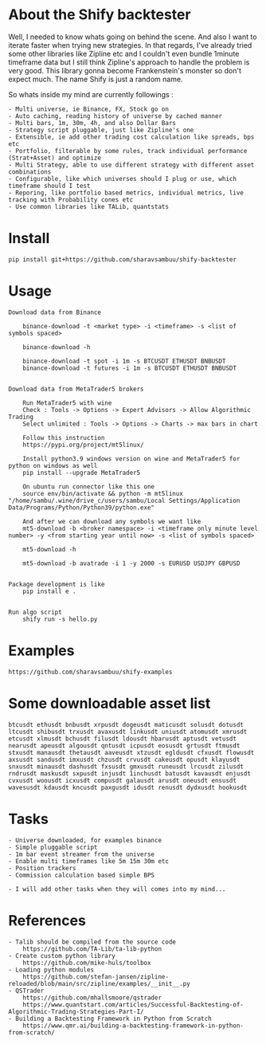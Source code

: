# About the Shify backtester
Well, I needed to know whats going on behind the scene.
And also I want to iterate faster when trying new strategies.
In that regards, I've already tried some other libraries like Zipline etc
and I couldn't even bundle 1minute timeframe data but I still 
think Zipline's approach to handle the problem is very good.
This library gonna become Frankenstein's monster so don't expect much.
The name Shify is just a random name.

So whats inside my mind are currently followings : 

    - Multi universe, ie Binance, FX, Stock go on
    - Auto caching, reading history of universe by cached manner
    - Multi bars, 1m, 30m, 4h, and also Dollar Bars
    - Strategy script pluggable, just like Zipline's one
    - Extensible, ie add other trading cost calculation like spreads, bps etc
    - Portfolio, filterable by some rules, track individual performance (Strat+Asset) and optimize
    - Multi Strategy, able to use different strategy with different asset combinations
    - Configurable, like which universes should I plug or use, which timeframe should I test
    - Reporing, like portfolio based metrics, individual metrics, live tracking with Probability cones etc
    - Use common libraries like TALib, quantstats


# Install

    pip install git+https://github.com/sharavsambuu/shify-backtester


# Usage

    Download data from Binance

        binance-download -t <market type> -i <timeframe> -s <list of symbols spaced>

        binance-download -h

        binance-download -t spot -i 1m -s BTCUSDT ETHUSDT BNBUSDT
        binance-download -t futures -i 1m -s BTCUSDT ETHUSDT BNBUSDT


    Download data from MetaTrader5 brokers

        Run MetaTrader5 with wine
        Check : Tools -> Options -> Expert Advisors -> Allow Algorithmic Trading
        Select unlimited : Tools -> Options -> Charts -> max bars in chart

        Follow this instruction
        https://pypi.org/project/mt5linux/

        Install python3.9 windows version on wine and MetaTrader5 for python on windows as well
        pip install --upgrade MetaTrader5

        On ubuntu run connector like this one
        source env/bin/activate && python -m mt5linux "/home/sambu/.wine/drive_c/users/sambu/Local Settings/Application Data/Programs/Python/Python39/python.exe"
        
        And after we can download any symbols we want like
        mt5-download -b <broker namespace> -i <timeframe only minute level number> -y <from starting year until now> -s <list of symbols spaced>

        mt5-download -h

        mt5-download -b avatrade -i 1 -y 2000 -s EURUSD USDJPY GBPUSD


    Package development is like
        pip install e .


    Run algo script
        shify run -s hello.py


# Examples

    https://github.com/sharavsambuu/shify-examples


# Some downloadable asset list

    btcusdt ethusdt bnbusdt xrpusdt dogeusdt maticusdt solusdt dotusdt ltcusdt shibusdt trxusdt avaxusdt linkusdt uniusdt atomusdt xmrusdt etcusdt xlmusdt bchusdt filusdt ldousdt hbarusdt aptusdt vetusdt nearusdt apeusdt algousdt qntusdt icpusdt eosusdt grtusdt ftmusdt stxusdt manausdt thetausdt aaveusdt xtzusdt egldusdt cfxusdt flowusdt axsusdt sandusdt imxusdt chzusdt crvusdt cakeusdt opusdt klayusdt snxusdt minausdt dashusdt fxsusdt gmxusdt runeusdt lrcusdt zilusdt rndrusdt maskusdt sxpusdt injusdt 1inchusdt batusdt kavausdt enjusdt cvxusdt woousdt icxusdt compusdt galausdt arusdt oneusdt ensusdt wavesusdt kdausdt kncusdt paxgusdt idusdt renusdt dydxusdt hookusdt 


# Tasks

    - Universe downloaded, for examples binance
    - Simple pluggable script
    - 1m bar event streamer from the universe
    - Enable multi timeframes like 5m 15m 30m etc
    - Position trackers
    - Commission calculation based simple BPS
    
    - I will add other tasks when they will comes into my mind...



# References
    - Talib should be compiled from the source code
        https://github.com/TA-Lib/ta-lib-python
    - Create custom python library
        https://github.com/mike-huls/toolbox
    - Loading python modules
        https://github.com/stefan-jansen/zipline-reloaded/blob/main/src/zipline/examples/__init__.py
    - QSTrader
        https://github.com/mhallsmoore/qstrader
        https://www.quantstart.com/articles/Successful-Backtesting-of-Algorithmic-Trading-Strategies-Part-I/
    - Building a Backtesting Framework in Python from Scratch
        https://www.qmr.ai/building-a-backtesting-framework-in-python-from-scratch/
    







